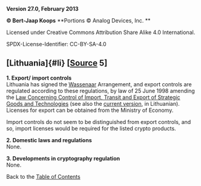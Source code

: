 **Version 27.0, February 2013**

**© Bert-Jaap Koops**
**Portions © Analog Devices, Inc. **  

Licensed under Creative Commons Attribution Share Alike 4.0 International.

SPDX-License-Identifier: CC-BY-SA-4.0

## [Lithuania]{#li} \[[Source](cls-srce.htm) 5\]

**1. Export/ import controls**\
Lithuania has signed the [Wassenaar](#Wassenaar) Arrangement, and export
controls are regulated according to these regulations, by law of 25 June
1998 amending the [Law Concerning Control of Import, Transit and Export
of Strategic Goods and
Technologies](http://www3.lrs.lt/cgi-bin/preps2?Condition1=145348&Condition2=)
(see also the [current
version](http://www3.lrs.lt/cgi-bin/preps2?Condition1=172393&Condition2=),
in Lithuanian). Licenses for export can be obtained from the Ministry of
Economy.

Import controls do not seem to be distinguished from export controls,
and so, import licenses would be required for the listed crypto
products.

**2. Domestic laws and regulations**\
None.

**3. Developments in cryptography regulation**\
None.

Back to the [Table of Contents](index.html#toc)
